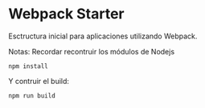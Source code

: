 # Webpack Starter

Esctructura inicial para aplicaciones utilizando Webpack.

Notas:
Recordar recontruir los módulos de Nodejs
```
npm install
```

Y contruir el build:
```
npm run build
```
